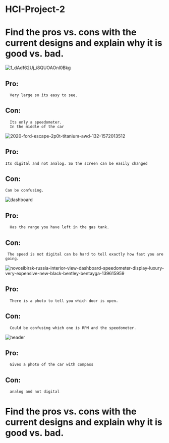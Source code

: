 # HCI-Project-2

# Find the pros vs. cons with the current designs and explain why it is good vs. bad.
![1_dAdf62Uj_i8QUOAOnI0Bkg](https://user-images.githubusercontent.com/36684794/113791855-30418700-970a-11eb-8d36-8741ff2440a0.jpeg)
## Pro:
      Very large so its easy to see.
## Con:
      Its only a speedometer.
      In the middle of the car 

![2020-ford-escape-2p0t-titanium-awd-132-1572013512](https://user-images.githubusercontent.com/36684794/113791941-63841600-970a-11eb-9981-a5106ee2dca0.jpg)
## Pro:
    Its digital and not analog. So the screen can be easily changed
## Con:
    Can be confusing.

![dashboard](https://user-images.githubusercontent.com/36684794/113791946-654dd980-970a-11eb-8598-009f1f9bd2c8.png)
## Pro:
      Has the range you have left in the gas tank. 
## Con:
     The speed is not digital can be hard to tell exactly how fast you are going.
      
![novosibirsk-russia-interior-view-dashboard-speedometer-display-luxury-very-expensive-new-black-bentley-bentayga-139615959](https://user-images.githubusercontent.com/36684794/113791964-6f6fd800-970a-11eb-9220-7ca27b4f3638.jpg)
## Pro:
      There is a photo to tell you which door is open.

## Con:
      Could be confusing which one is RPM and the speedometer.
![header](https://user-images.githubusercontent.com/36684794/113792119-c5448000-970a-11eb-9e78-ff8d40689681.png)
## Pro:
      Gives a photo of the car with compass 
## Con:
      analog and not digital

# Find the pros vs. cons with the current designs and explain why it is good vs. bad.






